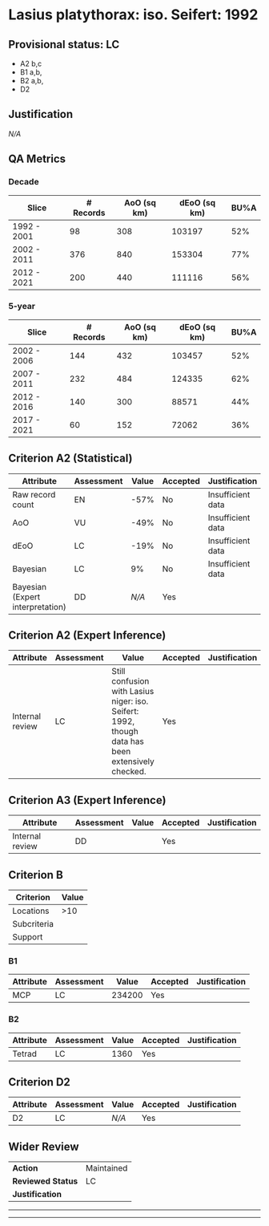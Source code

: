 # Lasius platythorax: iso. Seifert: 1992
## Provisional status: LC
- A2 b,c
- B1 a,b, 
- B2 a,b, 
- D2

## Justification
*N/A*
## QA Metrics
### Decade
| Slice | # Records | AoO (sq km) | dEoO (sq km) |BU%A |
|---|---|---|---|---|
|1992 - 2001|98|308|103197|52%|
|2002 - 2011|376|840|153304|77%|
|2012 - 2021|200|440|111116|56%|
### 5-year
| Slice | # Records | AoO (sq km) | dEoO (sq km) |BU%A |
|---|---|---|---|---|
|2002 - 2006|144|432|103457|52%|
|2007 - 2011|232|484|124335|62%|
|2012 - 2016|140|300|88571|44%|
|2017 - 2021|60|152|72062|36%|
## Criterion A2 (Statistical)
|Attribute|Assessment|Value|Accepted|Justification
|---|---|---|---|---|
|Raw record count|EN|-57%|No|Insufficient data|
|AoO|VU|-49%|No|Insufficient data|
|dEoO|LC|-19%|No|Insufficient data|
|Bayesian|LC|9%|No|Insufficient data|
|Bayesian (Expert interpretation)|DD|*N/A*|Yes||
## Criterion A2 (Expert Inference)
|Attribute|Assessment|Value|Accepted|Justification
|---|---|---|---|---|
|Internal review|LC|Still confusion with Lasius niger: iso. Seifert: 1992, though data has been extensively checked.|Yes||
## Criterion A3 (Expert Inference)
|Attribute|Assessment|Value|Accepted|Justification
|---|---|---|---|---|
|Internal review|DD||Yes||
## Criterion B
|Criterion| Value|
|---|---|
|Locations|>10|
|Subcriteria||
|Support||
### B1
|Attribute|Assessment|Value|Accepted|Justification
|---|---|---|---|---|
|MCP|LC|234200|Yes||
### B2
|Attribute|Assessment|Value|Accepted|Justification
|---|---|---|---|---|
|Tetrad|LC|1360|Yes||
## Criterion D2
|Attribute|Assessment|Value|Accepted|Justification
|---|---|---|---|---|
|D2|LC|*N/A*|Yes||
## Wider Review
|  |  |
|---|---|
|**Action**|Maintained|
|**Reviewed Status**|LC|
|**Justification**||
---
 ---
 <br><br>

